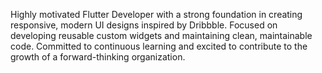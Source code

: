 Highly motivated Flutter Developer with a strong foundation in creating responsive, modern UI designs inspired by Dribbble. Focused on developing reusable custom widgets and maintaining clean, maintainable code. Committed to continuous learning and excited to contribute to the growth of a forward-thinking organization.

 
